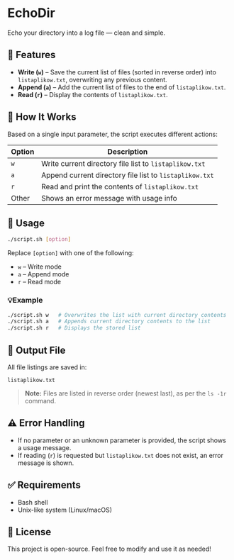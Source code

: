 # EchoDir
Echo your directory into a log file — clean and simple.

## 🚀 Features

- **Write (`w`)** – Save the current list of files (sorted in reverse order) into `listaplikow.txt`, overwriting any previous content.
- **Append (`a`)** – Add the current list of files to the end of `listaplikow.txt`.
- **Read (`r`)** – Display the contents of `listaplikow.txt`.

## 🧠 How It Works

Based on a single input parameter, the script executes different actions:

| Option | Description |
|--------|-------------|
| `w`    | Write current directory file list to `listaplikow.txt` |
| `a`    | Append current directory file list to `listaplikow.txt` |
| `r`    | Read and print the contents of `listaplikow.txt` |
| Other  | Shows an error message with usage info |

## 📝 Usage

```bash
./script.sh [option]
```

Replace `[option]` with one of the following:

- `w` – Write mode
- `a` – Append mode
- `r` – Read mode

### 💡Example

```bash
./script.sh w   # Overwrites the list with current directory contents
./script.sh a   # Appends current directory contents to the list
./script.sh r   # Displays the stored list
```

## 📂 Output File

All file listings are saved in:
```
listaplikow.txt
```

> **Note:** Files are listed in reverse order (newest last), as per the `ls -1r` command.

## ⚠️ Error Handling

- If no parameter or an unknown parameter is provided, the script shows a usage message.
- If reading (`r`) is requested but `listaplikow.txt` does not exist, an error message is shown.

## ✅ Requirements

- Bash shell
- Unix-like system (Linux/macOS)

## 📌 License

This project is open-source. Feel free to modify and use it as needed!
